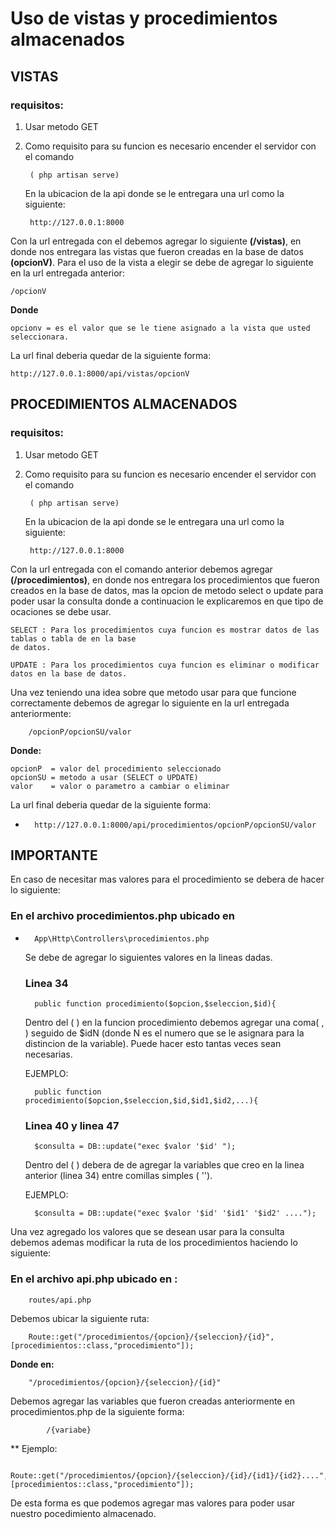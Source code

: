 # Uso de vistas y procedimientos almacenados 

## VISTAS


### **requisitos:**

1. Usar metodo GET

2. Como requisito para su funcion es necesario encender el servidor con el comando 
        
        ( php artisan serve) 


   En la ubicacion de la api donde  se le entregara una url como la siguiente:  

                                                                                                                                                  
        http://127.0.0.1:8000

Con la url entregada con el debemos agregar lo siguiente **(/vistas)**, en donde nos entregara las vistas que fueron creadas en la base de datos **(opcionV)**.
Para el uso de la vista a elegir se debe de agregar lo siguiente en la url entregada anterior:
                    
    /opcionV

**Donde**

    opcionv = es el valor que se le tiene asignado a la vista que usted seleccionara. 
La url final deberia quedar de la siguiente forma:

    http://127.0.0.1:8000/api/vistas/opcionV



## PROCEDIMIENTOS ALMACENADOS

### **requisitos:**

1. Usar metodo GET

2. Como requisito para su funcion es necesario encender el servidor con el comando 
        
        ( php artisan serve) 


   En la ubicacion de la api donde  se le entregara una url como la siguiente:  

                                                                                                                                                  
        http://127.0.0.1:8000



Con la url entregada con el comando anterior debemos agregar **(/procedimientos)**, en donde nos entregara los procedimientos que fueron creados en la base de datos, mas la opcion de metodo select o update para poder usar la consulta donde a continuacion le explicaremos en que tipo de ocaciones se debe usar.

    SELECT : Para los procedimientos cuya funcion es mostrar datos de las tablas o tabla de en la base 
    de datos.

    UPDATE : Para los procedimientos cuya funcion es eliminar o modificar datos en la base de datos.


Una vez teniendo una idea sobre que metodo usar para que funcione correctamente debemos de agregar lo siguiente en la url entregada anteriormente:


        /opcionP/opcionSU/valor

**Donde:**

    opcionP  = valor del procedimiento seleccionado
    opcionSU = metodo a usar (SELECT o UPDATE)
    valor    = valor o parametro a cambiar o eliminar

La url final deberia quedar de la siguiente forma:

-
        http://127.0.0.1:8000/api/procedimientos/opcionP/opcionSU/valor 

## IMPORTANTE
En caso de necesitar mas valores para el procedimiento se debera de hacer lo siguiente:

### En el archivo procedimientos.php ubicado en 

-
        App\Http\Controllers\procedimientos.php 

    Se debe de agregar lo siguientes valores en la lineas dadas.

    ### Linea 34  

        public function procedimiento($opcion,$seleccion,$id){

    Dentro del ( ) en la funcion procedimiento debemos agregar una coma( , ) seguido de $idN (donde N es el numero que se le asignara para la distincion de la variable). 
         Puede hacer esto tantas veces sean necesarias.

    EJEMPLO:    

        public function procedimiento($opcion,$seleccion,$id,$id1,$id2,...){


    ### Linea 40 y linea 47
        $consulta = DB::update("exec $valor '$id' ");


    Dentro del ( ) debera de de agregar la variables que creo en la linea anterior (linea 34) entre comillas simples ( '').

    EJEMPLO:  

        $consulta = DB::update("exec $valor '$id' '$id1' '$id2' ....");

Una vez agregado los valores que se desean usar para la consulta debemos ademas modificar la ruta de los procedimientos haciendo lo siguiente:

### En el archivo api.php ubicado en : 
            
        routes/api.php  
            


Debemos ubicar la siguiente ruta:

        Route::get("/procedimientos/{opcion}/{seleccion}/{id}",[procedimientos::class,"procedimiento"]);


**Donde en:**

        "/procedimientos/{opcion}/{seleccion}/{id}" 
            
       
Debemos agregar las variables que fueron creadas anteriormente en procedimientos.php de la siguiente forma:  

            /{variabe}

**
Ejemplo:

        Route::get("/procedimientos/{opcion}/{seleccion}/{id}/{id1}/{id2}....",[procedimientos::class,"procedimiento"]);


De esta forma es que podemos agregar mas valores para poder usar nuestro pocedimiento almacenado.